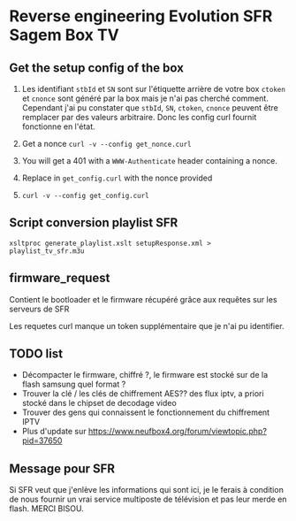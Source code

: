 #  Reverse engineering Evolution SFR Sagem Box TV

## Get the setup config of the box

1. Les identifiant `stbId` et `SN` sont sur l'étiquette arrière de votre box
`ctoken` et `cnonce` sont généré par la box mais je n'ai pas cherché comment.
Cependant j'ai pu constater que `stbId`, `SN`, `ctoken`, `cnonce` peuvent être
remplacer par des valeurs arbitraire. Donc les config curl fournit
fonctionne en l'état.

1. Get a nonce `curl -v --config get_nonce.curl`

1. You will get a 401 with a `WWW-Authenticate` header containing a
   nonce.

1. Replace in `get_config.curl` with the nonce provided

1. `curl -v --config get_config.curl`

## Script conversion playlist SFR

`xsltproc generate_playlist.xslt setupResponse.xml > playlist_tv_sfr.m3u`

## firmware_request

Contient le bootloader et le firmware récupéré grâce aux requêtes
sur les serveurs de SFR

Les requetes curl manque un token supplémentaire que je n'ai pu
identifier.

## TODO list

* Décompacter le firmware, chiffré ?, le firmware est stocké sur de la
  flash samsung quel format ?
* Trouver la clé / les clés de chiffrement AES?? des flux iptv, a priori stocké dans le chipset de decodage video
* Trouver des gens qui connaissent le fonctionnement du chiffrement IPTV
* Plus d'update sur https://www.neufbox4.org/forum/viewtopic.php?pid=37650

## Message pour SFR

Si SFR veut que j'enlève les informations qui sont ici, je le
ferais à condition de nous fournir un vrai service multiposte de
télévision et pas leur merde en flash. MERCI BISOU.

